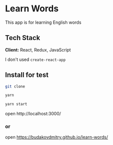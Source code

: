 
# Learn Words

This app is for learning English words


## Tech Stack

**Client:** React, Redux, JavaScript



I don't used `create-react-app`
## Install for test

```bash
git clone
```

```bash
yarn
```

```bash
yarn start
```

open http://localhost:3000/

### or

open https://budakovdmitry.github.io/learn-words/
